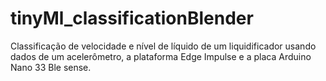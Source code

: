 # tinyMl_classificationBlender
Classificação de velocidade e nível de líquido de um liquidificador usando dados de um acelerômetro, a plataforma Edge Impulse e a placa Arduino Nano 33 Ble sense.
